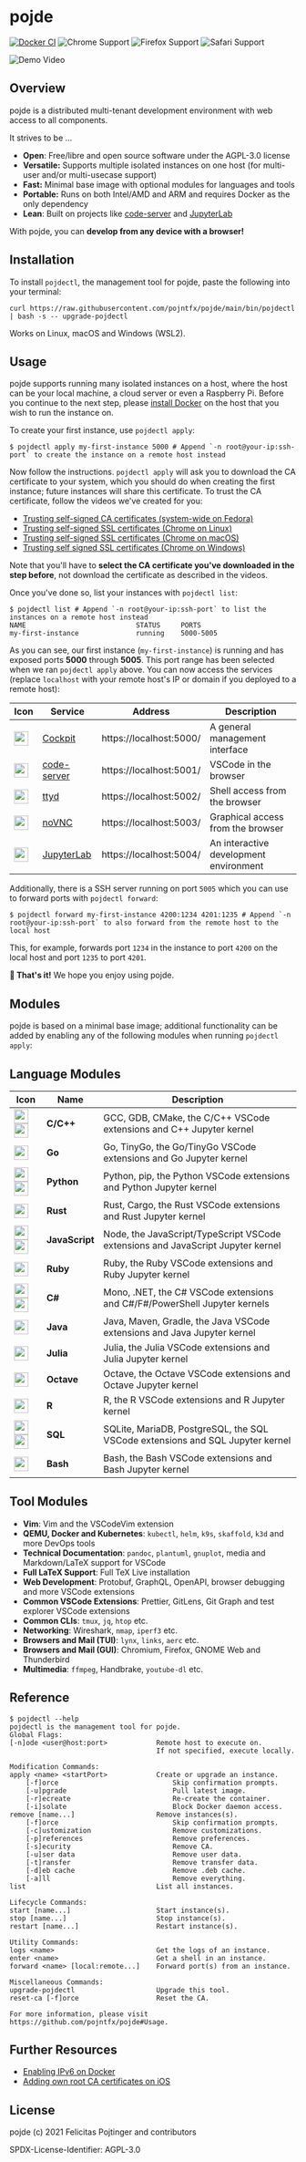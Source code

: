 # pojde

[![Docker CI](https://github.com/pojntfx/pojde/actions/workflows/docker.yaml/badge.svg)](https://github.com/pojntfx/pojde/actions/workflows/docker.yaml)
![Chrome Support](https://img.shields.io/badge/Chrome-Latest%20version-%234285F4?logo=google-chrome)
![Firefox Support](https://img.shields.io/badge/Firefox-Latest%20version-%23FF7139?logo=firefox-browser)
![Safari Support](https://img.shields.io/badge/Safari-Latest%20version-%23000000?logo=safari)

![Demo Video](./assets/demo.gif)

## Overview

pojde is a distributed multi-tenant development environment with web access to all components.

It strives to be ...

- **Open**: Free/libre and open source software under the AGPL-3.0 license
- **Versatile:** Supports multiple isolated instances on one host (for multi-user and/or multi-usecase support)
- **Fast:** Minimal base image with optional modules for languages and tools
- **Portable:** Runs on both Intel/AMD and ARM and requires Docker as the only dependency
- **Lean**: Built on projects like [code-server](https://github.com/cdr/code-server) and [JupyterLab](http://jupyterlab.io/)

With pojde, you can **develop from any device with a browser!**

## Installation

To install `pojdectl`, the management tool for pojde, paste the following into your terminal:

```shell
curl https://raw.githubusercontent.com/pojntfx/pojde/main/bin/pojdectl | bash -s -- upgrade-pojdectl
```

Works on Linux, macOS and Windows (WSL2).

## Usage

pojde supports running many isolated instances on a host, where the host can be your local machine, a cloud server or even a Raspberry Pi. Before you continue to the next step, please [install Docker](https://docs.docker.com/get-docker/) on the host that you wish to run the instance on.

To create your first instance, use `pojdectl apply`:

```shell
$ pojdectl apply my-first-instance 5000 # Append `-n root@your-ip:ssh-port` to create the instance on a remote host instead
```

Now follow the instructions. `pojdectl apply` will ask you to download the CA certificate to your system, which you should do when creating the first instance; future instances will share this certificate. To trust the CA certificate, follow the videos we've created for you:

- [Trusting self-signed CA certificates (system-wide on Fedora)](https://www.youtube.com/watch?v=qefr7MU-H-s)
- [Trusting self-signed SSL certificates (Chrome on Linux)](https://www.youtube.com/watch?v=byFN8vH2SaM)
- [Trusting self-signed SSL certificates (Chrome on macOS)](https://www.youtube.com/watch?v=_PJc7RcMnw8)
- [Trusting self signed SSL certificates (Chrome on Windows)](https://www.youtube.com/watch?v=gyQ9IIxE3vc)

Note that you'll have to **select the CA certificate you've downloaded in the step before**, not download the certificate as described in the videos.

Once you've done so, list your instances with `pojdectl list`:

```shell
$ pojdectl list # Append `-n root@your-ip:ssh-port` to list the instances on a remote host instead
NAME                           STATUS     PORTS
my-first-instance              running    5000-5005
```

As you can see, our first instance (`my-first-instance`) is running and has exposed ports **5000** through **5005**. This port range has been selected when we ran `pojdectl apply` above. You can now access the services (replace `localhost` with your remote host's IP or domain if you deployed to a remote host):

| Icon                                                                                                                | Service                                           | Address                 | Description                            |
| ------------------------------------------------------------------------------------------------------------------- | ------------------------------------------------- | ----------------------- | -------------------------------------- |
| <img src="https://avatars.githubusercontent.com/u/5765104?s=200&v=4" width="25">                                    | [Cockpit](https://cockpit-project.org/)           | https://localhost:5000/ | A general management interface         |
| <img src="https://raw.githubusercontent.com/cdr/code-server/main/src/browser/media/pwa-icon.png" width="25">        | [code-server](https://github.com/cdr/code-server) | https://localhost:5001/ | VSCode in the browser                  |
| <img src="https://raw.githubusercontent.com/tsl0922/ttyd/master/html/src/favicon.png" width="25">                   | [ttyd](https://tsl0922.github.io/ttyd/)           | https://localhost:5002/ | Shell access from the browser          |
| <img src="https://raw.githubusercontent.com/novnc/noVNC/master/app/images/icons/novnc-192x192.png" width="25">      | [noVNC](https://novnc.com/info.html)              | https://localhost:5003/ | Graphical access from the browser      |
| <img src="https://raw.githubusercontent.com/devicons/devicon/master/icons/jupyter/jupyter-original.svg" width="25"> | [JupyterLab](http://jupyterlab.io/)               | https://localhost:5004/ | An interactive development environment |

Additionally, there is a SSH server running on port `5005` which you can use to forward ports with `pojdectl forward`:

```shell
$ pojdectl forward my-first-instance 4200:1234 4201:1235 # Append `-n root@your-ip:ssh-port` to also forward from the remote host to the local host
```

This, for example, forwards port `1234` in the instance to port `4200` on the local host and port `1235` to port `4201`.

**🚀 That's it!** We hope you enjoy using pojde.

## Modules

pojde is based on a minimal base image; additional functionality can be added by enabling any of the following modules when running `pojdectl apply`:

## Language Modules

| Icon                                                                                                                                                                                                                                                | Name           | Description                                                                     |
| --------------------------------------------------------------------------------------------------------------------------------------------------------------------------------------------------------------------------------------------------- | -------------- | ------------------------------------------------------------------------------- |
| <img src="https://raw.githubusercontent.com/devicons/devicon/master/icons/c/c-original.svg" width="25"><img src="https://raw.githubusercontent.com/devicons/devicon/master/icons/cplusplus/cplusplus-original.svg" width="25">                      | **C/C++**      | GCC, GDB, CMake, the C/C++ VSCode extensions and C++ Jupyter kernel             |
| <img src="https://raw.githubusercontent.com/devicons/devicon/master/icons/go/go-original.svg" width="25">                                                                                                                                           | **Go**         | Go, TinyGo, the Go/TinyGo VSCode extensions and Go Jupyter kernel               |
| <img src="https://raw.githubusercontent.com/devicons/devicon/master/icons/python/python-original.svg" width="25"> <img src="https://raw.githubusercontent.com/devicons/devicon/master/icons/jupyter/jupyter-original.svg" width="25">               | **Python**     | Python, pip, the Python VSCode extensions and Python Jupyter kernel             |
| <img src="https://raw.githubusercontent.com/devicons/devicon/master/icons/rust/rust-plain.svg" width="25">                                                                                                                                          | **Rust**       | Rust, Cargo, the Rust VSCode extensions and Rust Jupyter kernel                 |
| <img src="https://raw.githubusercontent.com/devicons/devicon/master/icons/javascript/javascript-original.svg" width="25"> <img src="https://raw.githubusercontent.com/devicons/devicon/master/icons/typescript/typescript-original.svg" width="25"> | **JavaScript** | Node, the JavaScript/TypeScript VSCode extensions and JavaScript Jupyter kernel |
| <img src="https://raw.githubusercontent.com/devicons/devicon/master/icons/ruby/ruby-original.svg" width="25">                                                                                                                                       | **Ruby**       | Ruby, the Ruby VSCode extensions and Ruby Jupyter kernel                        |
| <img src="https://raw.githubusercontent.com/devicons/devicon/master/icons/csharp/csharp-original.svg" width="25"> <img src="https://raw.githubusercontent.com/devicons/devicon/master/icons/dot-net/dot-net-original.svg" width="25">               | **C#**         | Mono, .NET, the C# VSCode extensions and C#/F#/PowerShell Jupyter kernels       |
| <img src="https://raw.githubusercontent.com/devicons/devicon/master/icons/java/java-original.svg" width="25">                                                                                                                                       | **Java**       | Java, Maven, Gradle, the Java VSCode extensions and Java Jupyter kernel         |
| <img src="https://github.com/JuliaLang/julia-logo-graphics/raw/master/images/julia-logo-color.png" width="25">                                                                                                                                      | **Julia**      | Julia, the Julia VSCode extensions and Julia Jupyter kernel                     |
| <img src="https://upload.wikimedia.org/wikipedia/commons/6/6a/Gnu-octave-logo.svg" width="25">                                                                                                                                                      | **Octave**     | Octave, the Octave VSCode extensions and Octave Jupyter kernel                  |
| <img src="https://raw.githubusercontent.com/devicons/devicon/master/icons/r/r-original.svg" width="25">                                                                                                                                             | **R**          | R, the R VSCode extensions and R Jupyter kernel                                 |
| <img src="https://raw.githubusercontent.com/devicons/devicon/master/icons/postgresql/postgresql-original.svg" width="25"> <img src="https://raw.githubusercontent.com/devicons/devicon/master/icons/mysql/mysql-original.svg" width="25">           | **SQL**        | SQLite, MariaDB, PostgreSQL, the SQL VSCode extensions and SQL Jupyter kernel   |
| <img src="https://raw.githubusercontent.com/devicons/devicon/master/icons/bash/bash-original.svg" width="25">                                                                                                                                       | **Bash**       | Bash, the Bash VSCode extensions and Bash Jupyter kernel                        |

## Tool Modules

- **Vim**: Vim and the VSCodeVim extension
- **QEMU, Docker and Kubernetes**: `kubectl`, `helm`, `k9s`, `skaffold`, `k3d` and more DevOps tools
- **Technical Documentation**: `pandoc`, `plantuml`, `gnuplot`, media and Markdown/LaTeX support for VSCode
- **Full LaTeX Support**: Full TeX Live installation
- **Web Development**: Protobuf, GraphQL, OpenAPI, browser debugging and more VSCode extensions
- **Common VSCode Extensions**: Prettier, GitLens, Git Graph and test explorer VSCode extensions
- **Common CLIs**: `tmux`, `jq`, `htop` etc.
- **Networking**: Wireshark, `nmap`, `iperf3` etc.
- **Browsers and Mail (TUI)**: `lynx`, `links`, `aerc` etc.
- **Browsers and Mail (GUI)**: Chromium, Firefox, GNOME Web and Thunderbird
- **Multimedia**: `ffmpeg`, Handbrake, `youtube-dl` etc.

## Reference

```shell
$ pojdectl --help
pojdectl is the management tool for pojde.
Global Flags:
[-n]ode <user@host:port>            Remote host to execute on.
                                    If not specified, execute locally.

Modification Commands:
apply <name> <startPort>            Create or upgrade an instance.
    [-f]orce                            Skip confirmation prompts.
    [-u]pgrade                          Pull latest image.
    [-r]ecreate                         Re-create the container.
    [-i]solate                          Block Docker daemon access.
remove [name...]                    Remove instances(s).
    [-f]orce                            Skip confirmation prompts.
    [-c]ustomization                    Remove customizations.
    [-p]references                      Remove preferences.
    [-s]ecurity                         Remove CA.
    [-u]ser data                        Remove user data.
    [-t]ransfer                         Remove transfer data.
    [-d]eb cache                        Remove .deb cache.
    [-a]ll                              Remove everything.
list                                List all instances.

Lifecycle Commands:
start [name...]                     Start instance(s).
stop [name...]                      Stop instance(s).
restart [name...]                   Restart instance(s).

Utility Commands:
logs <name>                         Get the logs of an instance.
enter <name>                        Get a shell in an instance.
forward <name> [local:remote...]    Forward port(s) from an instance.

Miscellaneous Commands:
upgrade-pojdectl                    Upgrade this tool.
reset-ca [-f]orce                   Reset the CA.

For more information, please visit https://github.com/pojntfx/pojde#Usage.
```

## Further Resources

- [Enabling IPv6 on Docker](https://gist.github.com/pojntfx/2f6a7b7db484ef5f3ac143edb5fd4618)
- [Adding own root CA certificates on iOS](<https://support.apple.com/en-us/HT204477#:~:text=If%20you%20want%20to%20turn,Mobile%20Device%20Management%20(MDM).>)

## License

pojde (c) 2021 Felicitas Pojtinger and contributors

SPDX-License-Identifier: AGPL-3.0
